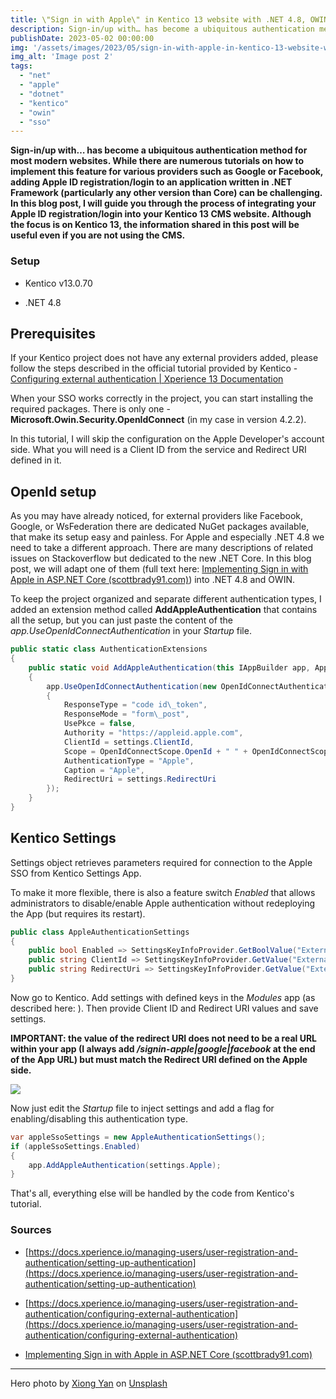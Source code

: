 ```yaml
---
title: \"Sign in with Apple\" in Kentico 13 website with .NET 4.8, OWIN, and OpenId
description: Sign-in/up with… has become a ubiquitous authentication method for most modern websites. In this blog post, I guide you through the process of integrating your Apple ID registration/login into your Kentico 13 CMS website.
publishDate: 2023-05-02 00:00:00
img: '/assets/images/2023/05/sign-in-with-apple-in-kentico-13-website-with-net-4-8-owin-and-openid/images/xiong-yan-lwaw_dl09s4-unsplash.jpg'
img_alt: 'Image post 2'
tags: 
  - "net"
  - "apple"
  - "dotnet"
  - "kentico"
  - "owin"
  - "sso"
---
```


**Sign-in/up with… has become a ubiquitous authentication method for most modern websites. While there are numerous tutorials on how to implement this feature for various providers such as Google or Facebook, adding Apple ID registration/login to an application written in .NET Framework (particularly any other version than Core) can be challenging. In this blog post, I will guide you through the process of integrating your Apple ID registration/login into your Kentico 13 CMS website. Although the focus is on Kentico 13, the information shared in this post will be useful even if you are not using the CMS.**

### Setup

- Kentico v13.0.70

- .NET 4.8

## Prerequisites

If your Kentico project does not have any external providers added, please follow the steps described in the official tutorial provided by Kentico - [Configuring external authentication | Xperience 13 Documentation](https://docs.xperience.io/managing-users/user-registration-and-authentication/configuring-external-authentication)

When your SSO works correctly in the project, you can start installing the required packages. There is only one - **Microsoft.Owin.Security.OpenIdConnect** (in my case in version 4.2.2).

[](https://jakubwajs.files.wordpress.com/2023/04/image-7.png)

In this tutorial, I will skip the configuration on the Apple Developer's account side. What you will need is a Client ID from the service and Redirect URI defined in it.

## OpenId setup

As you may have already noticed, for external providers like Facebook, Google, or WsFederation there are dedicated NuGet packages available, that make its setup easy and painless. For Apple and especially .NET 4.8 we need to take a different approach. There are many descriptions of related issues on Stackoverflow but dedicated to the new .NET Core. In this blog post, we will adapt one of them (full text here: [Implementing Sign in with Apple in ASP.NET Core (scottbrady91.com)](https://www.scottbrady91.com/openid-connect/implementing-sign-in-with-apple-in-aspnet-core)) into .NET 4.8 and OWIN.

To keep the project organized and separate different authentication types, I added an extension method called **AddAppleAuthentication** that contains all the setup, but you can just paste the content of the _app.UseOpenIdConnectAuthentication_ in your _Startup_ file.

```csharp
public static class AuthenticationExtensions
{
    public static void AddAppleAuthentication(this IAppBuilder app, AppleAuthenticationSettings settings)
    {
        app.UseOpenIdConnectAuthentication(new OpenIdConnectAuthenticationOptions
        {
            ResponseType = "code id\_token",
            ResponseMode = "form\_post",
            UsePkce = false,
            Authority = "https://appleid.apple.com",
            ClientId = settings.ClientId,
            Scope = OpenIdConnectScope.OpenId + " " + OpenIdConnectScope.Email + " name",
            AuthenticationType = "Apple",
            Caption = "Apple",
            RedirectUri = settings.RedirectUri
        });
    }
}
```

## Kentico Settings

Settings object retrieves parameters required for connection to the Apple SSO from Kentico Settings App.

To make it more flexible, there is also a feature switch _Enabled_ that allows administrators to disable/enable Apple authentication without redeploying the App (but requires its restart).

```csharp
public class AppleAuthenticationSettings
{
    public bool Enabled => SettingsKeyInfoProvider.GetBoolValue("ExternalAuthenticationAppleEnabled");
    public string ClientId => SettingsKeyInfoProvider.GetValue("ExternalAuthenticationAppleClientId");
    public string RedirectUri => SettingsKeyInfoProvider.GetValue("ExternalAuthenticationAppleRedirectUri");
}
```

Now go to Kentico. Add settings with defined keys in the _Modules_ app (as described here: ). Then provide Client ID and Redirect URI values and save settings.

**IMPORTANT: the value of the redirect URI does not need to be a real URL within your app (I always add _/signin-apple|google|facebook_ at the end of the App URL) but must match the Redirect URI defined on the Apple side.**

![](https://jakubwajs.files.wordpress.com/2023/04/image-5.png?w=829)

Now just edit the _Startup_ file to inject settings and add a flag for enabling/disabling this authentication type.

```csharp
var appleSsoSettings = new AppleAuthenticationSettings();
if (appleSsoSettings.Enabled)
{
    app.AddAppleAuthentication(settings.Apple);
}
```

That's all, everything else will be handled by the code from Kentico's tutorial.

### Sources

- [https://docs.xperience.io/managing-users/user-registration-and-authentication/setting-up-authentication](https://docs.xperience.io/managing-users/user-registration-and-authentication/setting-up-authentication)

- [https://docs.xperience.io/managing-users/user-registration-and-authentication/configuring-external-authentication](https://docs.xperience.io/managing-users/user-registration-and-authentication/configuring-external-authentication)

- [Implementing Sign in with Apple in ASP.NET Core (scottbrady91.com)](https://www.scottbrady91.com/openid-connect/implementing-sign-in-with-apple-in-aspnet-core)

* * *

Hero photo by [Xiong Yan](https://unsplash.com/@slothxbear?utm_source=unsplash&utm_medium=referral&utm_content=creditCopyText) on [Unsplash](https://unsplash.com/photos/lwaw_DL09S4?utm_source=unsplash&utm_medium=referral&utm_content=creditCopyText)
